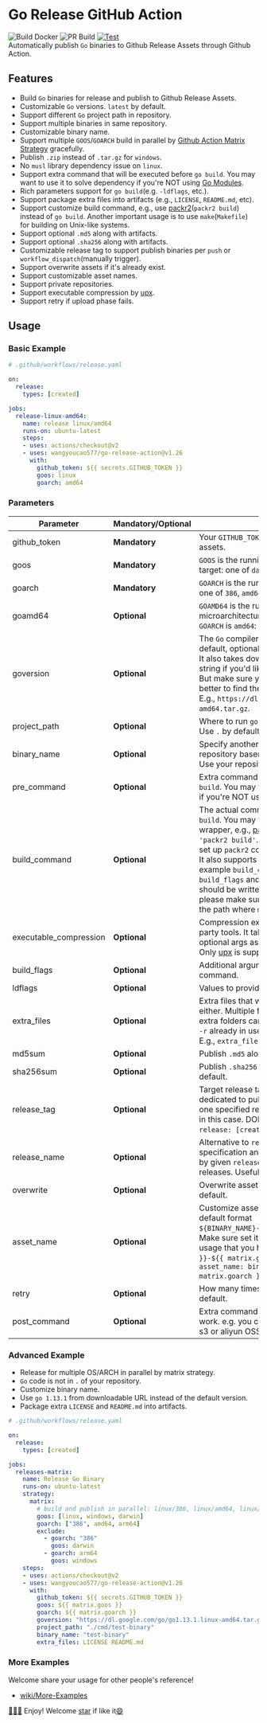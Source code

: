 # Go Release GitHub Action
![Build Docker](https://github.com/wangyoucao577/go-release-action/workflows/Build%20Docker/badge.svg) ![PR Build](https://github.com/wangyoucao577/go-release-action/workflows/PR%20Build/badge.svg) [![Test](https://github.com/wangyoucao577/go-release-action/actions/workflows/autotest.yml/badge.svg)](https://github.com/wangyoucao577/go-release-action/actions/workflows/autotest.yml)            
Automatically publish `Go` binaries to Github Release Assets through Github Action.

## Features
- Build `Go` binaries for release and publish to Github Release Assets.
- Customizable `Go` versions. `latest` by default.
- Support different `Go` project path in repository.
- Support multiple binaries in same repository.
- Customizable binary name.
- Support multiple `GOOS`/`GOARCH` build in parallel by [Github Action Matrix Strategy](https://help.github.com/en/actions/reference/workflow-syntax-for-github-actions#jobsjob_idstrategymatrix) gracefully.
- Publish `.zip` instead of `.tar.gz` for `windows`.
- No `musl` library dependency issue on `linux`.
- Support extra command that will be executed before `go build`. You may want to use it to solve dependency if you're NOT using [Go Modules](https://github.com/golang/go/wiki/Modules).
- Rich parameters support for `go build`(e.g. `-ldflags`, etc.).
- Support package extra files into artifacts (e.g., `LICENSE`, `README.md`, etc).
- Support customize build command, e.g., use [packr2](https://github.com/gobuffalo/packr/tree/master/v2)(`packr2 build`) instead of `go build`. Another important usage is to use `make`(`Makefile`) for building on Unix-like systems.
- Support optional `.md5` along with artifacts.
- Support optional `.sha256` along with artifacts.
- Customizable release tag to support publish binaries per `push` or `workflow_dispatch`(manually trigger).
- Support overwrite assets if it's already exist.
- Support customizable asset names.
- Support private repositories.
- Support executable compression by [upx](https://github.com/upx/upx).
- Support retry if upload phase fails.

## Usage

### Basic Example

```yaml
# .github/workflows/release.yaml

on:
  release:
    types: [created]

jobs:
  release-linux-amd64:
    name: release linux/amd64
    runs-on: ubuntu-latest
    steps:
    - uses: actions/checkout@v2
    - uses: wangyoucao577/go-release-action@v1.26
      with:
        github_token: ${{ secrets.GITHUB_TOKEN }}
        goos: linux
        goarch: amd64
```

### Parameters

| Parameter | **Mandatory**/**Optional** | Description |
| --------- | -------- | ----------- |
| github_token | **Mandatory** | Your `GITHUB_TOKEN` for uploading releases to Github assets. |
| goos | **Mandatory** | `GOOS` is the running program's operating system target: one of `darwin`, `freebsd`, `linux`, and so on. |
| goarch | **Mandatory** | `GOARCH` is the running program's architecture target: one of `386`, `amd64`, `arm`, `arm64`, `s390x`, and so on. |
| goamd64 | **Optional** | `GOAMD64` is the running programs amd64 microarchitecture level, should only be used when `GOARCH` is `amd64`: one of `v1`, `v2`, `v3`, `v4`. |
| goversion |  **Optional** | The `Go` compiler version. `latest`([check it here](https://go.dev/VERSION?m=text)) by default, optional `1.13`, `1.14`, `1.15`, `1.16` or `1.17`. <br>It also takes download URL instead of version string if you'd like to use more specified version. But make sure your URL is `linux-amd64` package, better to find the URL from [Go - Downloads](https://go.dev/dl/).<br>E.g., `https://dl.google.com/go/go1.13.1.linux-amd64.tar.gz`. |
| project_path | **Optional** | Where to run `go build`. <br>Use `.` by default. |
| binary_name | **Optional** | Specify another binary name if do not want to use repository basename. <br>Use your repository's basename if not set. |
| pre_command | **Optional** | Extra command that will be executed before `go build`. You may want to use it to solve dependency if you're NOT using [Go Modules](https://github.com/golang/go/wiki/Modules). |
| build_command | **Optional** | The actual command to build binary, typically `go build`. You may want to use other command wrapper, e.g., [packr2](https://github.com/gobuffalo/packr/tree/master/v2), example `build_command: 'packr2 build'`. Remember to use `pre_command` to set up `packr2` command in this scenario.<br>It also supports the `make`(`Makefile`) building system, example `build_command: make`. In this case both `build_flags` and `ldflags` will be ignored since they should be written in your `Makefile` already. Also, please make sure the generated binary placed in the path where `make` runs, i.e., `project_path`. |
| executable_compression | **Optional** | Compression executable binary by some third-party tools. It takes compression command with optional args as input, e.g., `upx` or `upx -v`. <br>Only [upx](https://github.com/upx/upx) is supported at the moment.|
| build_flags | **Optional** | Additional arguments to pass the `go build` command. |
| ldflags | **Optional** | Values to provide to the `-ldflags` argument. |
| extra_files | **Optional** | Extra files that will be packaged into artifacts either. Multiple files separated by space. Note that extra folders can be allowed either since internal `cp -r` already in use. <br>E.g., `extra_files: LICENSE README.md` |
| md5sum | **Optional** | Publish `.md5` along with artifacts, `TRUE` by default. |
| sha256sum | **Optional** | Publish `.sha256` along with artifacts, `FALSE` by default. |
| release_tag | **Optional** | Target release tag to publish your binaries to. It's dedicated to publish binaries on every `push` into one specified release page since there's no target in this case. DON'T set it if you trigger the action by `release: [created]` event as most people do.|
| release_name           | **Optional**               | Alternative to `release_tag` for release target specification and binary push. The newest release by given `release_name` will be picked from all releases. Useful for e.g. untagged(draft) ones.|
| overwrite | **Optional** | Overwrite asset if it's already exist. `FALSE` by default. |
| asset_name | **Optional** | Customize asset name if do not want to use the default format `${BINARY_NAME}-${RELEASE_TAG}-${GOOS}-${GOARCH}`. <br>Make sure set it correctly, especially for matrix usage that you have to append `-${{ matrix.goos }}-${{ matrix.goarch }}`. A valid example could be  `asset_name: binary-name-${{ matrix.goos }}-${{ matrix.goarch }}`. |
| retry | **Optional** | How many times retrying if upload fails. `3` by default. |
| post_command | **Optional** | Extra command that will be executed for teardown work. e.g. you can use it to upload artifacts to AWS s3 or aliyun OSS |

### Advanced Example

- Release for multiple OS/ARCH in parallel by matrix strategy.
- `Go` code is not in `.` of your repository.
- Customize binary name.
- Use `go 1.13.1` from downloadable URL instead of the default version.
- Package extra `LICENSE` and `README.md` into artifacts.

```yaml
# .github/workflows/release.yaml

on:
  release:
    types: [created]

jobs:
  releases-matrix:
    name: Release Go Binary
    runs-on: ubuntu-latest
    strategy:
      matrix:
        # build and publish in parallel: linux/386, linux/amd64, linux/arm64, windows/386, windows/amd64, darwin/amd64, darwin/arm64
        goos: [linux, windows, darwin]
        goarch: ["386", amd64, arm64]
        exclude:
          - goarch: "386"
            goos: darwin
          - goarch: arm64
            goos: windows
    steps:
    - uses: actions/checkout@v2
    - uses: wangyoucao577/go-release-action@v1.26
      with:
        github_token: ${{ secrets.GITHUB_TOKEN }}
        goos: ${{ matrix.goos }}
        goarch: ${{ matrix.goarch }}
        goversion: "https://dl.google.com/go/go1.13.1.linux-amd64.tar.gz"
        project_path: "./cmd/test-binary"
        binary_name: "test-binary"
        extra_files: LICENSE README.md
```

### More Examples
Welcome share your usage for other people's reference!
- [wiki/More-Examples](https://github.com/wangyoucao577/go-release-action/wiki/More-Examples)

[:clap:](":clap:")[:clap:](":clap:")[:clap:](":clap:") Enjoy! Welcome [star](https://github.com/wangyoucao577/go-release-action/) if like it[:smile:](:smile:)
